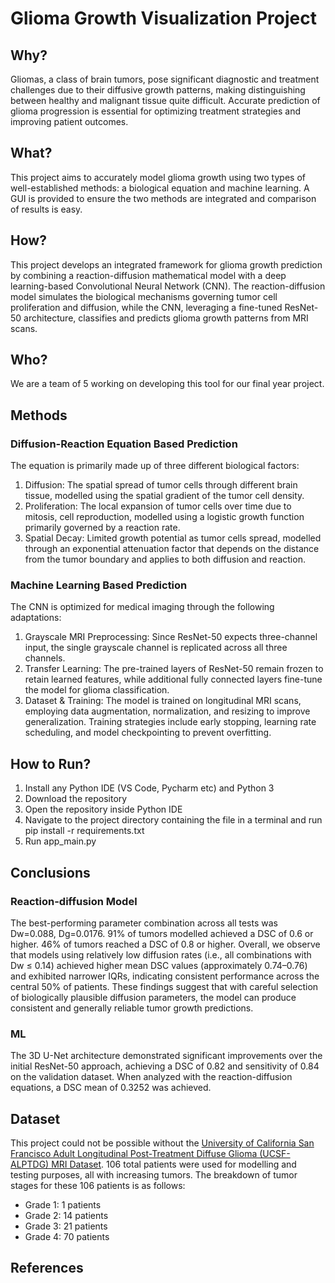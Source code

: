 # Glioma Growth Visualization Project
## Why?
Gliomas, a class of brain tumors, pose significant diagnostic and treatment challenges due to their diffusive growth patterns, making distinguishing between healthy and malignant tissue quite difficult. Accurate prediction of glioma progression is essential for optimizing treatment strategies and improving patient outcomes. 

## What?
This project aims to accurately model glioma growth using two types of well-established methods: a biological equation and machine learning. A GUI is provided to ensure the two methods are integrated and comparison of results is easy.

## How?
This project develops an integrated framework for glioma growth prediction by combining a reaction-diffusion mathematical model with a deep learning-based Convolutional Neural Network (CNN). The reaction-diffusion model simulates the biological mechanisms governing tumor cell proliferation and diffusion, while the CNN, leveraging a fine-tuned ResNet-50 architecture, classifies and predicts glioma growth patterns from MRI scans.

## Who?
We are a team of 5 working on developing this tool for our final year project.

## Methods
### Diffusion-Reaction Equation Based Prediction
The equation is primarily made up of three different biological factors:
1. Diffusion: The spatial spread of tumor cells through different brain tissue, modelled using the spatial gradient of the tumor cell density.
2. Proliferation: The local expansion of tumor cells over time due to mitosis, cell reproduction, modelled using a logistic growth function primarily governed by a reaction rate.
3. Spatial Decay: Limited growth potential as tumor cells spread, modelled through an exponential attenuation factor that depends on the distance from the tumor boundary and applies to both diffusion and reaction.

### Machine Learning Based Prediction 
The CNN is optimized for medical imaging through the following adaptations: 
1. Grayscale MRI Preprocessing: Since ResNet-50 expects three-channel input, the single grayscale channel is replicated across all three channels.
2. Transfer Learning: The pre-trained layers of ResNet-50 remain frozen to retain learned features, while additional fully connected layers fine-tune the model for glioma classification.
3. Dataset & Training: The model is trained on longitudinal MRI scans, employing data augmentation, normalization, and resizing to improve generalization. Training strategies include early stopping, learning rate scheduling, and model checkpointing to prevent overfitting.

## How to Run?
1. Install any Python IDE (VS Code, Pycharm etc) and Python 3
2. Download the repository
3. Open the repository inside Python IDE
4. Navigate to the project directory containing the file in a terminal and run pip install -r requirements.txt
5. Run app_main.py

## Conclusions
### Reaction-diffusion Model
The best-performing parameter combination across all tests was Dw=0.088, Dg=0.0176. 91% of tumors modelled achieved a DSC of 0.6 or higher. 46% of tumors reached a DSC of 0.8 or higher.
Overall, we observe that models using relatively low diffusion rates (i.e., all combinations with Dw ≤ 0.14) achieved higher mean DSC values (approximately 0.74–0.76) and exhibited narrower IQRs, indicating consistent performance across the central 50% of patients.
These findings suggest that with careful selection of biologically plausible diffusion parameters, the model can produce consistent and generally reliable tumor growth predictions.

### ML
The 3D U-Net architecture demonstrated significant improvements over the initial ResNet-50 approach, achieving a DSC of 0.82 and sensitivity of 0.84 on the validation dataset. 
When analyzed with the reaction-diffusion equations, a DSC mean of 0.3252 was achieved.

## Dataset
This project could not be possible without the [University of California San Francisco Adult Longitudinal Post-Treatment Diffuse Glioma (UCSF-ALPTDG) MRI Dataset](https://imagingdatasets.ucsf.edu/dataset/2).
106 total patients were used for modelling and testing purposes, all with increasing tumors.
The breakdown of tumor stages for these 106 patients is as follows:
- Grade 1: 1 patients 
- Grade 2: 14 patients 
- Grade 3: 21 patients 
- Grade 4: 70 patients 

## References
